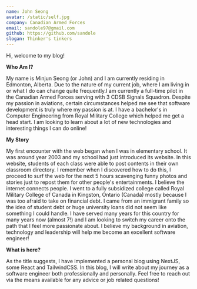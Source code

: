 ```yaml
---
name: John Seong
avatar: /static/self.jpg
company: Canadian Armed Forces
email: sandole97@gmail.com
github: https://github.com/sandole
slogan: Thinker's tinkers
---
```


Hi, welcome to my blog!

**Who Am I?**  
  
My name is Minjun Seong (or John) and I am currently residing in Edmonton, Alberta. Due to the nature of my current job, where I am living in or what I do can change quite frequently.I am currently a full-time pilot in the Canadian Armed Forces serving with 3 CDSB Signals Squadron. Despite my passion in aviations, certain circumstances helped me see that software development is truly where my passion is at. I have a bachelor's in Computer Engineering from Royal Military College which helped me get a head start. I am looking to learn about a lot of new technologies and interesting things I can do online!

**My Story**  
  
My first encounter with the web began when I was in elementary school. It was around year 2003 and my school had just introduced its website. In this website, students of each class were able to post contents in their own classroom directory. I remember when I discovered how to do this, I proceed to surf the web for the next 5 hours scavenging funny photos and stories just to repost them for other people's entertainments. I believe the internet connects people. 
I went to a fully subsidized college called Royal Military College of Canada in Kingston, Ontario (Canada) mostly because I was too afraid to take on financial debt. I came from an immigrant family so the idea of student debt or huge university loans did not seem like something I could handle. I have served many years for this country for many years now (almost 7!) and I am looking to switch my career onto the path that I feel more passionate about. I believe my background in aviation, technology and leadership will help me become an excellent software engineer!

**What is here?**    
  
As the title suggests, I have implemented a personal blog using NextJS, some React and TailwindCSS. In this blog, I will write about my journey as a software engineer both professionally and personally. Feel free to reach out via the means available for any advice or job related questions!